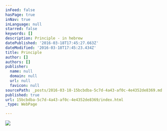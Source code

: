 ```yaml
---
inFeed: false
hasPage: true
inNav: true
inLanguage: null
starred: false
keywords: []
description: Principle - in hebrew
datePublished: '2016-03-18T17:45:27.663Z'
dateModified: '2016-03-18T17:45:23.434Z'
title: Principle
author: []
authors: []
publisher:
  name: null
  domain: null
  url: null
  favicon: null
sourcePath: _posts/2016-03-18-15bcbdba-5c7d-4a43-af0c-4e4352de8369.md
published: true
url: 15bcbdba-5c7d-4a43-af0c-4e4352de8369/index.html
_type: WebPage

---
```

![](https://the-grid-user-content.s3-us-west-2.amazonaws.com/e3ed0a48-f8d5-42f2-a4c2-801ce0b58494.jpg)